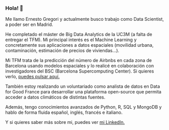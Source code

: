 ### Hola! 👋

<!--
**egregorimar/egregorimar** is a ✨ _special_ ✨ repository because its `README.md` (this file) appears on your GitHub profile.

Here are some ideas to get you started:

- 🔭 I’m currently working on ...
- 🌱 I’m currently learning ...
- 👯 I’m looking to collaborate on ...
- 🤔 I’m looking for help with ...
- 💬 Ask me about ...
- 📫 How to reach me: ...
- 😄 Pronouns: ...
- ⚡ Fun fact: ...
-->

Me llamo Ernesto Gregori y actualmente busco trabajo como Data Scientist, a poder ser en Madrid.

He completado el máster de Big Data Analytics de la UC3M (a falta de entregar el TFM). Mi principal interés es el Machine Learning y concretamente sus aplicaciones a datos espaciales (movilidad urbana, contaminación, estimación de precios de viviendas…).

Mi TFM trata de la predicción del número de Airbnbs en cada zona de Barcelona usando modelos espaciales y lo realicé en colaboración con investigadores del BSC (Barcelona Supercomputing Center). Si quieres verlo, [puedes pulsar aquí.](https://github.com/egregorimar/urbana) 

También estoy realizando un voluntariado como analista de datos en Data for Good France para desarrollar una plataforma open-source que permita acceder a datos climáticos de distintas fuentes.

Además, tengo conocimientos avanzados de Python, R, SQL y MongoDB y hablo de forma fluida español, inglés, francés e italiano.

Y si quieres saber más sobre mi, puedes ver [mi LinkedIn.](https://www.linkedin.com/in/ernestogregori/) 
